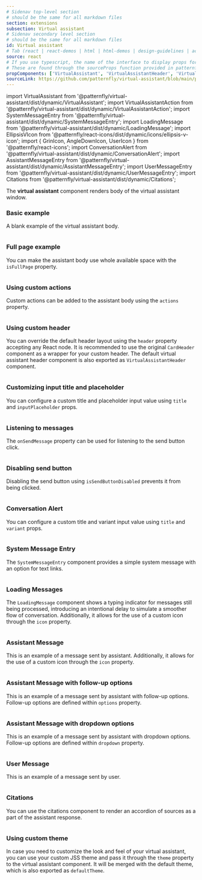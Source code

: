 ```yaml
---
# Sidenav top-level section
# should be the same for all markdown files
section: extensions
subsection: Virtual assistant
# Sidenav secondary level section
# should be the same for all markdown files
id: Virtual assistant
# Tab (react | react-demos | html | html-demos | design-guidelines | accessibility)
source: react
# If you use typescript, the name of the interface to display props for
# These are found through the sourceProps function provided in patternfly-docs.source.js
propComponents: ['VirtualAssistant', 'VirtualAssistantHeader', 'VirtualAssistantAction', 'SystemMessageEntry', 'LoadingMessage', 'ConversationAlert', 'AssistantMessageEntry', 'UserMessageEntry', 'Citation', 'Citations']
sourceLink: https://github.com/patternfly/virtual-assistant/blob/main/packages/module/patternfly-docs/content/extensions/virtual-assistant/examples/VirtualAssistant/VirtualAssistant.md
---
```


import VirtualAssistant from '@patternfly/virtual-assistant/dist/dynamic/VirtualAssistant';
import VirtualAssistantAction from '@patternfly/virtual-assistant/dist/dynamic/VirtualAssistantAction';
import SystemMessageEntry from '@patternfly/virtual-assistant/dist/dynamic/SystemMessageEntry';
import LoadingMessage from '@patternfly/virtual-assistant/dist/dynamic/LoadingMessage';
import EllipsisVIcon from '@patternfly/react-icons/dist/dynamic/icons/ellipsis-v-icon';
import { GrinIcon, AngleDownIcon, UserIcon } from '@patternfly/react-icons';
import ConversationAlert from '@patternfly/virtual-assistant/dist/dynamic/ConversationAlert';
import AssistantMessageEntry from '@patternfly/virtual-assistant/dist/dynamic/AssistantMessageEntry';
import UserMessageEntry from '@patternfly/virtual-assistant/dist/dynamic/UserMessageEntry';
import Citations from '@patternfly/virtual-assistant/dist/dynamic/Citations';

The **virtual assistant** component renders body of the virtual assistant window.

### Basic example

A blank example of the virtual assistant body.

```js file="./VirtualAssistantExample.tsx"

```

### Full page example

You can make the assistant body use whole available space with the `isFullPage` property.

```js file="./VirtualAssistantFullPageExample.tsx"

```

### Using custom actions

Custom actions can be added to the assistant body using the `actions` property.


```js file="./VirtualAssistantWithActions.tsx"

```

### Using custom header

You can override the default header layout using the `header` property accepting any React node. It is recommended to use the original `CardHeader` component as a wrapper for your custom header. The default virtual assistant header component is also exported as `VirtualAssistantHeader` component.


```js file="./VirtualAssistantCustomHeaderExample.tsx"

```

### Customizing input title and placeholder

You can configure a custom title and placeholder input value using `title` and `inputPlaceholder` props.


```js file="./VirtualAssistantCustomText.tsx"

```

### Listening to messages

The `onSendMessage` property can be used for listening to the send button click.

```js file="./VirtualAssistantMessages.tsx"

```

### Disabling send button

Disabling the send button using `isSendButtonDisabled` prevents it from being clicked.

```js file="./VirtualAssistantDisableOnEmptyText.tsx"

```

### Conversation Alert

You can configure a custom title and variant input value using `title` and `variant` props.

```js file="./VirtualAssistantConversationAlert.tsx"

```

### System Message Entry

The `SystemMessageEntry` component provides a simple system message with an option for text links.


```js file="./VirtualAssistantSystemMessageEntry.tsx"

```

### Loading Messages

The `LoadingMessage` component shows a typing indicator for messages still being processed, introducing an intentional delay to simulate a smoother flow of conversation. Additionally, it allows for the use of a custom icon through the `icon` property.


```js file="./VirtualAssistantLoadingMessage.tsx"

```

### Assistant Message

This is an example of a message sent by assistant. Additionally, it allows for the use of a custom icon through the `icon` property.

```js file="./AssistantMessage.tsx"

```

### Assistant Message with follow-up options

This is an example of a message sent by assistant with follow-up options. Follow-up options are defined within `options` property.

```js file="./AssistantMessageWithFollowup.tsx"

```

### Assistant Message with dropdown options

This is an example of a message sent by assistant with dropdown options. Follow-up options are defined within `dropdown` property.

```js file="./AssistantMessageWithDropdown.tsx"

```

### User Message

This is an example of a message sent by user. 

```js file="./UserMessage.tsx"

```

### Citations

You can use the citations component to render an accordion of sources as a part of the assistant response. 

```js file="./VirtualAssistantCitationsExample.tsx"

```

### Using custom theme

In case you need to customize the look and feel of your virtual assistant, you can use your custom JSS theme and pass it through the `theme` property to the virtual assistant component. It will be merged with the default theme, which is also exported as `defaultTheme`.

```js file="./AssistantMessageNoRadiusExample.tsx"

```
